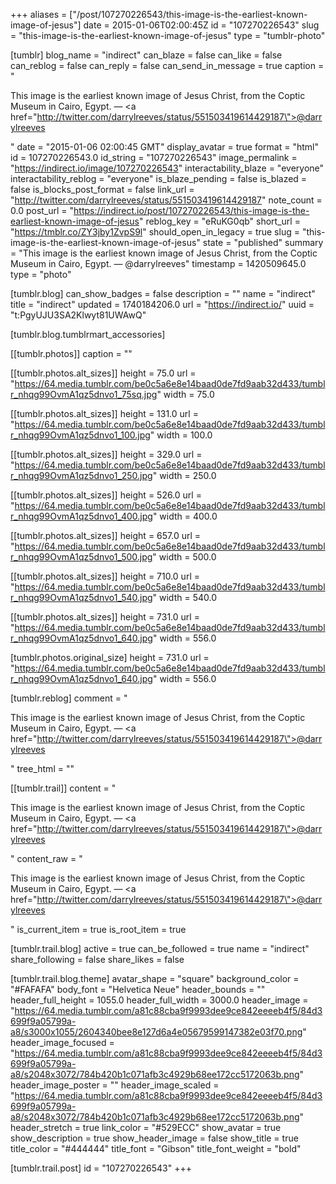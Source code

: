 +++
aliases = ["/post/107270226543/this-image-is-the-earliest-known-image-of-jesus"]
date = 2015-01-06T02:00:45Z
id = "107270226543"
slug = "this-image-is-the-earliest-known-image-of-jesus"
type = "tumblr-photo"

[tumblr]
blog_name = "indirect"
can_blaze = false
can_like = false
can_reblog = false
can_reply = false
can_send_in_message = true
caption = "<p>This image is the earliest known image of Jesus Christ, from the Coptic Museum in Cairo, Egypt. — <a href=\"http://twitter.com/darrylreeves/status/551503419614429187\">@darrylreeves</a></p>"
date = "2015-01-06 02:00:45 GMT"
display_avatar = true
format = "html"
id = 107270226543.0
id_string = "107270226543"
image_permalink = "https://indirect.io/image/107270226543"
interactability_blaze = "everyone"
interactability_reblog = "everyone"
is_blaze_pending = false
is_blazed = false
is_blocks_post_format = false
link_url = "http://twitter.com/darrylreeves/status/551503419614429187"
note_count = 0.0
post_url = "https://indirect.io/post/107270226543/this-image-is-the-earliest-known-image-of-jesus"
reblog_key = "eRuKG0qb"
short_url = "https://tmblr.co/ZY3jby1ZvpS9l"
should_open_in_legacy = true
slug = "this-image-is-the-earliest-known-image-of-jesus"
state = "published"
summary = "This image is the earliest known image of Jesus Christ, from the Coptic Museum in Cairo, Egypt. — @darrylreeves"
timestamp = 1420509645.0
type = "photo"

[tumblr.blog]
can_show_badges = false
description = ""
name = "indirect"
title = "indirect"
updated = 1740184206.0
url = "https://indirect.io/"
uuid = "t:PgyUJU3SA2Klwyt81UWAwQ"

[tumblr.blog.tumblrmart_accessories]

[[tumblr.photos]]
caption = ""

[[tumblr.photos.alt_sizes]]
height = 75.0
url = "https://64.media.tumblr.com/be0c5a6e8e14baad0de7fd9aab32d433/tumblr_nhqg99OvmA1qz5dnvo1_75sq.jpg"
width = 75.0

[[tumblr.photos.alt_sizes]]
height = 131.0
url = "https://64.media.tumblr.com/be0c5a6e8e14baad0de7fd9aab32d433/tumblr_nhqg99OvmA1qz5dnvo1_100.jpg"
width = 100.0

[[tumblr.photos.alt_sizes]]
height = 329.0
url = "https://64.media.tumblr.com/be0c5a6e8e14baad0de7fd9aab32d433/tumblr_nhqg99OvmA1qz5dnvo1_250.jpg"
width = 250.0

[[tumblr.photos.alt_sizes]]
height = 526.0
url = "https://64.media.tumblr.com/be0c5a6e8e14baad0de7fd9aab32d433/tumblr_nhqg99OvmA1qz5dnvo1_400.jpg"
width = 400.0

[[tumblr.photos.alt_sizes]]
height = 657.0
url = "https://64.media.tumblr.com/be0c5a6e8e14baad0de7fd9aab32d433/tumblr_nhqg99OvmA1qz5dnvo1_500.jpg"
width = 500.0

[[tumblr.photos.alt_sizes]]
height = 710.0
url = "https://64.media.tumblr.com/be0c5a6e8e14baad0de7fd9aab32d433/tumblr_nhqg99OvmA1qz5dnvo1_540.jpg"
width = 540.0

[[tumblr.photos.alt_sizes]]
height = 731.0
url = "https://64.media.tumblr.com/be0c5a6e8e14baad0de7fd9aab32d433/tumblr_nhqg99OvmA1qz5dnvo1_640.jpg"
width = 556.0

[tumblr.photos.original_size]
height = 731.0
url = "https://64.media.tumblr.com/be0c5a6e8e14baad0de7fd9aab32d433/tumblr_nhqg99OvmA1qz5dnvo1_640.jpg"
width = 556.0

[tumblr.reblog]
comment = "<p>This image is the earliest known image of Jesus Christ, from the Coptic Museum in Cairo, Egypt. — <a href=\"http://twitter.com/darrylreeves/status/551503419614429187\">@darrylreeves</a></p>"
tree_html = ""

[[tumblr.trail]]
content = "<p>This image is the earliest known image of Jesus Christ, from the Coptic Museum in Cairo, Egypt. &mdash; <a href=\"http://twitter.com/darrylreeves/status/551503419614429187\">@darrylreeves</a></p>"
content_raw = "<p>This image is the earliest known image of Jesus Christ, from the Coptic Museum in Cairo, Egypt. — <a href=\"http://twitter.com/darrylreeves/status/551503419614429187\">@darrylreeves</a></p>"
is_current_item = true
is_root_item = true

[tumblr.trail.blog]
active = true
can_be_followed = true
name = "indirect"
share_following = false
share_likes = false

[tumblr.trail.blog.theme]
avatar_shape = "square"
background_color = "#FAFAFA"
body_font = "Helvetica Neue"
header_bounds = ""
header_full_height = 1055.0
header_full_width = 3000.0
header_image = "https://64.media.tumblr.com/a81c88cba9f9993dee9ce842eeeeb4f5/84d3699f9a05799a-a8/s3000x1055/2604340bee8e127d6a4e05679599147382e03f70.png"
header_image_focused = "https://64.media.tumblr.com/a81c88cba9f9993dee9ce842eeeeb4f5/84d3699f9a05799a-a8/s2048x3072/784b420b1c071afb3c4929b68ee172cc5172063b.png"
header_image_poster = ""
header_image_scaled = "https://64.media.tumblr.com/a81c88cba9f9993dee9ce842eeeeb4f5/84d3699f9a05799a-a8/s2048x3072/784b420b1c071afb3c4929b68ee172cc5172063b.png"
header_stretch = true
link_color = "#529ECC"
show_avatar = true
show_description = true
show_header_image = false
show_title = true
title_color = "#444444"
title_font = "Gibson"
title_font_weight = "bold"

[tumblr.trail.post]
id = "107270226543"
+++
